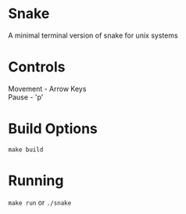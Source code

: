 # Snake

A minimal terminal version of snake for unix systems

# Controls
Movement - Arrow Keys\
Pause - 'p'

# Build Options
`make build`

# Running
`make run` or `./snake`
